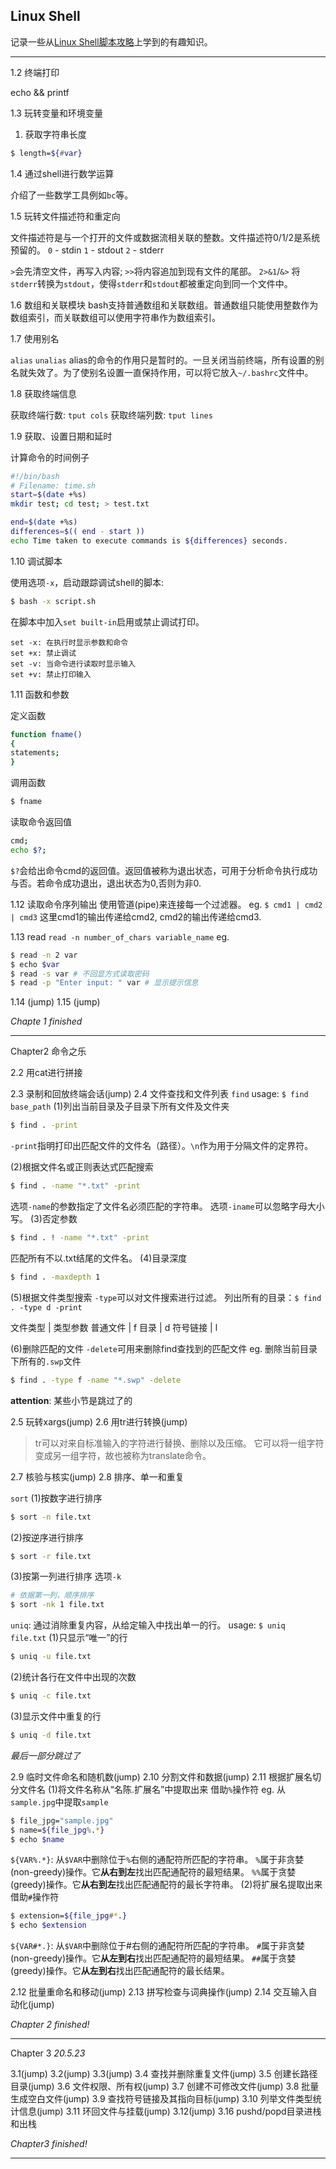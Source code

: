 ## Linux Shell

记录一些从[Linux Shell脚本攻略][1]上学到的有趣知识。

----
1.2 终端打印

echo && printf

1.3 玩转变量和环境变量

1. 获取字符串长度
```bash
$ length=${#var}
```

1.4 通过shell进行数学运算

介绍了一些数学工具例如`bc`等。

1.5 玩转文件描述符和重定向

文件描述符是与一个打开的文件或数据流相关联的整数。文件描述符0/1/2是系统预留的。
`0` - stdin
`1` - stdout
`2` - stderr

`>`会先清空文件，再写入内容; `>>`将内容追加到现有文件的尾部。
`2>&1`/`&>` 将`stderr`转换为`stdout`，使得`stderr`和`stdout`都被重定向到同一个文件中。

1.6 数组和关联模块
bash支持普通数组和关联数组。普通数组只能使用整数作为数组索引，而关联数组可以使用字符串作为数组索引。

1.7 使用别名

`alias`
`unalias`
alias的命令的作用只是暂时的。一旦关闭当前终端，所有设置的别名就失效了。为了使别名设置一直保持作用，可以将它放入`~/.bashrc`文件中。

1.8 获取终端信息

获取终端行数: `tput cols`
获取终端列数: `tput lines`

1.9 获取、设置日期和延时

计算命令的时间例子
```sh
#!/bin/bash
# Filename: time.sh
start=$(date +%s)
mkdir test; cd test; > test.txt

end=$(date +%s)
differences=$(( end - start ))
echo Time taken to execute commands is ${differences} seconds.
```

1.10 调试脚本

使用选项`-x`，启动跟踪调试shell的脚本:
```bash
$ bash -x script.sh
```

在脚本中加入`set built-in`启用或禁止调试打印。
```
set -x: 在执行时显示参数和命令
set +x: 禁止调试
set -v: 当命令进行读取时显示输入
set +v: 禁止打印输入
```

1.11 函数和参数

定义函数
```sh
function fname()
{
statements;
}
```

调用函数
```bash
$ fname
```

读取命令返回值
```bash
cmd;
echo $?;
```
`$?`会给出命令cmd的返回值。返回值被称为退出状态，可用于分析命令执行成功与否。若命令成功退出，退出状态为0,否则为非0.

1.12 读取命令序列输出
使用管道(pipe)来连接每一个过滤器。
eg. `$ cmd1 | cmd2 | cmd3`
这里cmd1的输出传递给cmd2, cmd2的输出传递给cmd3.

1.13 read
`read -n number_of_chars variable_name`
eg.
```bash
$ read -n 2 var
$ echo $var
$ read -s var # 不回显方式读取密码
$ read -p "Enter input: " var # 显示提示信息
```

1.14 (jump)
1.15 (jump)

*Chapte 1 finished*

----

Chapter2 命令之乐

2.2 用cat进行拼接

2.3 录制和回放终端会话(jump)
2.4 文件查找和文件列表
`find`
usage: `$ find base_path`
(1)列出当前目录及子目录下所有文件及文件夹
```bash
$ find . -print
```
`-print`指明打印出匹配文件的文件名（路径）。`\n`作为用于分隔文件的定界符。

(2)根据文件名或正则表达式匹配搜索

```bash
$ find . -name "*.txt" -print
```
选项`-name`的参数指定了文件名必须匹配的字符串。
选项`-iname`可以忽略字母大小写。
(3)否定参数
```bash
$ find . ! -name "*.txt" -print
```
匹配所有不以.txt结尾的文件名。
(4)目录深度
```bash
$ find . -maxdepth 1
```
(5)根据文件类型搜索
`-type`可以对文件搜索进行过滤。
列出所有的目录：`$ find . -type d -print`

文件类型 | 类型参数
普通文件 | f
目录     | d
符号链接 | l

(6)删除匹配的文件
`-delete`可用来删除find查找到的匹配文件
eg. 删除当前目录下所有的`.swp`文件
```bash
$ find . -type f -name "*.swp" -delete
```
**attention**: 某些小节是跳过了的

2.5 玩转xargs(jump)
2.6 用tr进行转换(jump)

> tr可以对来自标准输入的字符进行替换、删除以及压缩。
> 它可以将一组字符变成另一组字符，故也被称为translate命令。

2.7 核验与核实(jump)
2.8 排序、单一和重复

`sort`
(1)按数字进行排序
```bash
$ sort -n file.txt
```
(2)按逆序进行排序
```bash
$ sort -r file.txt
```
(3)按第一列进行排序
选项`-k`
```bash
# 依据第一列，顺序排序
$ sort -nk 1 file.txt
```

`uniq`: 通过消除重复内容，从给定输入中找出单一的行。
usage: `$ uniq file.txt`
(1)只显示“唯一”的行
```bash
$ uniq -u file.txt
```
(2)统计各行在文件中出现的次数
```bash
$ uniq -c file.txt
```
(3)显示文件中重复的行
```bash
$ uniq -d file.txt
```
*最后一部分跳过了*

2.9 临时文件命名和随机数(jump)
2.10 分割文件和数据(jump)
2.11 根据扩展名切分文件名
(1)将文件名称从“名陈.扩展名”中提取出来
借助`%`操作符
eg. 从`sample.jpg`中提取`sample`
```bash
$ file_jpg="sample.jpg"
$ name=${file_jpg%.*}
$ echo $name
```
`${VAR%.*}`: 从`$VAR`中删除位于`%`右侧的通配符所匹配的字符串。
`%`属于非贪婪(non-greedy)操作。它**从右到左**找出匹配通配符的最短结果。
`%%`属于贪婪(greedy)操作。它**从右到左**找出匹配通配符的最长字符串。
(2)将扩展名提取出来
借助`#`操作符
```bash
$ extension=${file_jpg#*.}
$ echo $extension
```
`${VAR#*.}`: 从`$VAR`中删除位于#右侧的通配符所匹配的字符串。
`#`属于非贪婪(non-greedy)操作。它**从左到右**找出匹配通配符的最短结果。
`##`属于贪婪(greedy)操作。它**从左到右**找出匹配通配符的最长结果。

2.12 批量重命名和移动(jump)
2.13 拼写检查与词典操作(jump)
2.14 交互输入自动化(jump)

*Chapter 2 finished!*

----
Chapter 3
*20.5.23*

3.1(jump)
3.2(jump)
3.3(jump)
3.4 查找并删除重复文件(jump)
3.5 创建长路径目录(jump)
3.6 文件权限、所有权(jump)
3.7 创建不可修改文件(jump)
3.8 批量生成空白文件(jump)
3.9 查找符号链接及其指向目标(jump)
3.10 列举文件类型统计信息(jump)
3.11 环回文件与挂载(jump)
3.12(jump)
3.16 pushd/popd目录进栈和出栈

*Chapter3 finished!*

---




[1]: https://book.douban.com/subject/6889456/
